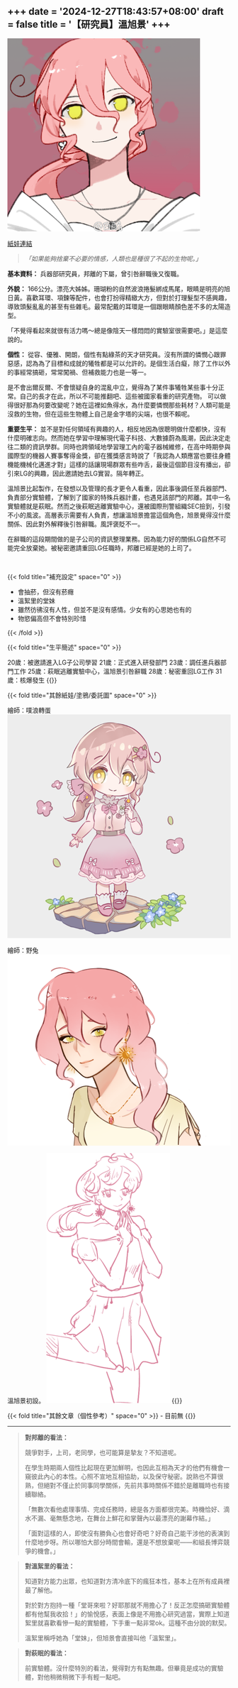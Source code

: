 +++
date = '2024-12-27T18:43:57+08:00'
draft = false
title = '【研究員】溫旭景'
+++
---

![溫旭景](溫旭景_紙娃.png)

[紙娃連結](https://www.neka.cc/composer/13224)

> *「如果能夠捨棄不必要的情感，人類也是種很了不起的生物呢。」*
> 

**基本資料：** 兵器部研究員，邦離的下屬，曾引咎辭職後又復職。

**外貌：** 166公分。漂亮大姊姊。珊瑚粉的自然波浪捲髮綁成馬尾，眼睛是明亮的旭日黃。喜歡耳環、項鍊等配件，也會打扮得精緻大方，但對於打理髮型不感興趣，導致頭髮亂亂的甚至有些雜毛。最常配戴的耳環是一個跟眼睛顏色差不多的太陽造型。

「不覺得看起來就很有活力嗎～總是像陰天一樣悶悶的實驗室很需要吧。」是這麼說的。

**個性：** 從容、優雅、開朗，個性有點綠茶的天才研究員。沒有所謂的憐憫心跟罪惡感，認為為了目標和成就的犧牲都是可以允許的。是個生活白癡，除了工作以外的事經常搞砸，常常闖禍、但補救能力也是一等一。

是不會出爾反爾、不會懷疑自身的混亂中立，覺得為了某件事犧牲某些事十分正常。自己的長才在此，所以不可能推翻吧、這些被國家看重的研究產物。
可以做得很好那為何要改變呢？她在這裡如魚得水，為什麼要憐憫那些耗材？人類可能是沒救的生物，但在這些生物體上自己是金字塔的尖端，也很不賴呢。

**重要生平：** 並不是對任何領域有興趣的人，相反地因為很聰明做什麼都快，沒有什麼明確志向。然而她在學習中理解現代電子科技、大數據蔚為風潮，因此決定走往二類的資訊學群。同時也跨領域地學習理工內的電子器械維修，在高中時期參與國際型的機器人賽事奪得金獎，卻在獲獎感言時說了「我認為人類應當也要往身體機能機械化邁進才對」這樣的話讓現場群眾有些咋舌，最後這個節目沒有播出，卻引來LG的興趣，因此邀請她去LG實習。隔年轉正。

溫旭景比起製作，在發想以及管理的長才更令人看重，因此事後調任至兵器部門、負責部分實驗體，了解到了國家的特殊兵器計畫，也遇見該部門的邦離。其中一名實驗體就是萩眠。然而之後萩眠逃離實驗中心，還被國際刑警組織SEC撿到，引發不小的風波。高層表示需要有人負責，想讓溫旭景擔當這個角色，旭景覺得沒什麼關係、因此對外解釋後引咎辭職。風評褒貶不一。

在辭職的這段期間做的是子公司的資訊整理業務。因為能力好的關係LG自然不可能完全放棄她。被秘密邀請重回LG任職時，邦離已經是她的上司了。

<br>

{{< fold title="補充設定" space="0" >}}

- 會抽菸，但沒有菸癮
- 溫絮里的堂妹
- 雖然彷彿沒有人性，但並不是沒有感情。少女有的心思她也有的
- 物慾偏高但不會特別珍惜

{{< /fold >}}
 
{{< fold title="生平簡述" space="0" >}}

20歲：被邀請進入LG子公司學習
21歲：正式進入研發部門
23歲：調任進兵器部門工作
25歲：萩眠逃離實驗中心，溫旭景引咎辭職
28歲：秘密重回LG工作
31歲：核爆發生
{{</fold>}}

{{< fold title="其餘紙娃/塗鴉/委託圖" space="0" >}}
    
繪師：噗浪轉蛋
![溫旭景：轉蛋](./Q版溫旭景.png)

繪師：野兔
![溫旭景半身：野兔](./溫旭景_半身.png)

溫旭景初設。
![image](./溫旭景_初設.png)
{{</fold>}}
    
{{< fold title="其餘文章（個性參考）" space="0" >}}
    - 目前無
{{</fold>}}

---

> **對邦離的看法：**
> 
> 
> 競爭對手，上司，老同學，也可能算是摯友？不知道呢。
> 
> 在學生時期兩人個性比起現在更加鮮明，也因此互相為天才的他們有機會一窺彼此內心的本性。心照不宣地互相協助，以及保守秘密。說熟也不算很熟，但絕對不僅止於同事同學關係，先前共事時關係不錯於是離職時也有接續聯絡。
> 
> 「無數次看他處理事情、完成任務時，總是各方面都很完美。時機恰好、滴水不漏、毫無懸念地，在舞台上鮮花和掌聲內以最漂亮的謝幕作結。」
> 
> 「面對這樣的人，即使沒有勝負心也會好奇吧？好奇自己能干涉他的表演到什麼地步呀。所以哪怕大部分時間會輸，還是不想放棄呢——和組長博弈競爭的機會。」
> 

> **對溫絮里的看法：**
> 
> 
> 知道對方能力出眾，也知道對方清冷底下的瘋狂本性，基本上在所有成員裡最了解他。
> 
> 對於對方抱持一種「堂哥來啦？好耶那就不用擔心了！反正怎麼搞砸實驗體都有他幫我收拾！」的愉悅感，表面上像是不用擔心研究過當，實際上知道絮里就喜歡看慘一點的實驗體，下手重一點非常ok。這種不由分說的默契。
> 
> 溫絮里稱呼她為「堂妹」，但旭景會直接叫他「溫絮里」。
> 

> **對萩眠的看法：**
> 
> 
> 前實驗體。沒什麼特別的看法，覺得對方有點無趣。但畢竟是成功的實驗體，對他稍微稍微下手有輕一點吧。
>